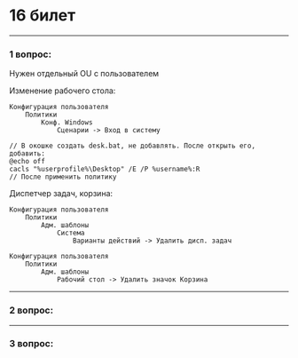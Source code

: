# 16 билет

---

### 1 вопрос:
Нужен отдельный OU с пользователем

Изменение рабочего стола:
```
Конфигурация пользователя
    Политики
        Конф. Windows
            Сценарии -> Вход в систему

// В окошке создать desk.bat, не добавлять. После открыть его, добавить:
@echo off
cacls "%userprofile%\Desktop" /E /P %username%:R
// После применить политику
```

Диспетчер задач, корзина:
```text
Конфигурация пользователя
    Политики
        Адм. шаблоны
            Система
                Варианты действий -> Удалить дисп. задач

Конфигурация пользователя
    Политики
        Адм. шаблоны
            Рабочий стол -> Удалить значок Корзина
```
---

### 2 вопрос:

---

### 3 вопрос:


